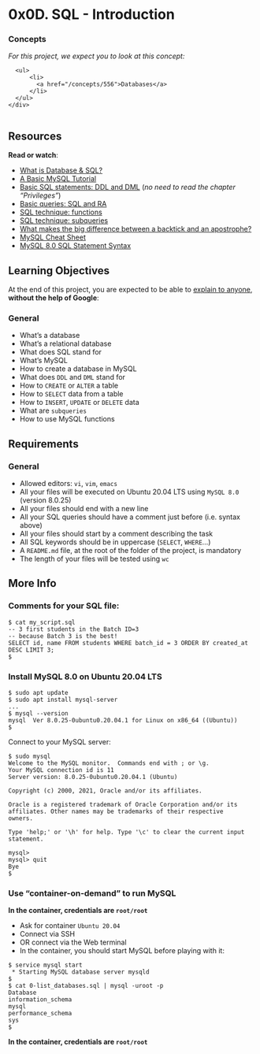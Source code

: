 <h1 class="gap">0x0D. SQL - Introduction</h1>

<div class="panel panel-default">
    <div class="panel-heading">
      <h3 class="panel-title">Concepts</h3>
    </div>
    <div class="panel-body">
      <p>
        <em>For this project, we expect you to look at this concept:</em>
      </p>

      <ul>
          <li>
            <a href="/concepts/556">Databases</a>
          </li>
      </ul>
    </div>
  </div>

<div class="panel panel-default" id="project-description">
  <div class="panel-body">
    <p><img src="https://s3.amazonaws.com/intranet-projects-files/holbertonschool-higher-level_programming+/272/rtcwz.jpg" alt="" style=""></p>

<h2>Resources</h2>

<p><strong>Read or watch</strong>:</p>

<ul>
<li><a href="/rltoken/khEqMKp1PHvKpfO18d4fLQ" title="What is Database &amp; SQL?" target="_blank">What is Database &amp; SQL?</a> </li>
<li><a href="/rltoken/kK_v6WRoj8aoZ1TbrYNuBQ" title="A Basic MySQL Tutorial" target="_blank">A Basic MySQL Tutorial</a> </li>
<li><a href="/rltoken/ibCYnC9CDgZg5NQQvccBWw" title="Basic SQL statements: DDL and DML" target="_blank">Basic SQL statements: DDL and DML</a> (<em>no need to read the chapter “Privileges”</em>)</li>
<li><a href="/rltoken/yelYhpf7l0FcRIPCVfnMLw" title="Basic queries: SQL and RA" target="_blank">Basic queries: SQL and RA</a> </li>
<li><a href="/rltoken/3aQcovOE-clrD8yIfxFE9Q" title="SQL technique: functions" target="_blank">SQL technique: functions</a> </li>
<li><a href="/rltoken/lTXnq6pdk59x2h_Y-q0-Hg" title="SQL technique: subqueries" target="_blank">SQL technique: subqueries</a> </li>
<li><a href="/rltoken/R--kAkehyaawZFY4m1inxQ" title="What makes the big difference between a backtick and an apostrophe?" target="_blank">What makes the big difference between a backtick and an apostrophe?</a> </li>
<li><a href="/rltoken/aGZu7ulJpbbKcDhcz49yrg" title="MySQL Cheat Sheet" target="_blank">MySQL Cheat Sheet</a> </li>
<li><a href="/rltoken/4n4nXLDHNPyViz2H0DTGUA" title="MySQL 8.0 SQL Statement Syntax" target="_blank">MySQL 8.0 SQL Statement Syntax</a> </li>
</ul>

<h2>Learning Objectives</h2>

<p>At the end of this project, you are expected to be able to <a href="/rltoken/L7Bww_1KJOUrbES5YSLXbA" title="explain to anyone" target="_blank">explain to anyone</a>, <strong>without the help of Google</strong>:</p>

<h3>General</h3>

<ul>
<li>What’s a database</li>
<li>What’s a relational database</li>
<li>What does SQL stand for</li>
<li>What’s MySQL</li>
<li>How to create a database in MySQL</li>
<li>What does <code>DDL</code> and <code>DML</code> stand for</li>
<li>How to <code>CREATE</code> or <code>ALTER</code> a table</li>
<li>How to <code>SELECT</code> data from a table</li>
<li>How to <code>INSERT</code>, <code>UPDATE</code> or <code>DELETE</code> data</li>
<li>What are <code>subqueries</code></li>
<li>How to use MySQL functions</li>
</ul>

<h2>Requirements</h2>

<h3>General</h3>

<ul>
<li>Allowed editors: <code>vi</code>, <code>vim</code>, <code>emacs</code></li>
<li>All your files will be executed on Ubuntu 20.04 LTS using <code>MySQL 8.0</code> (version 8.0.25)</li>
<li>All your files should end with a new line</li>
<li>All your SQL queries should have a comment just before (i.e. syntax above)</li>
<li>All your files should start by a comment describing the task</li>
<li>All SQL keywords should be in uppercase (<code>SELECT</code>, <code>WHERE</code>…)</li>
<li>A <code>README.md</code> file, at the root of the folder of the project, is mandatory</li>
<li>The length of your files will be tested using <code>wc</code></li>
</ul>

<h2>More Info</h2>

<h3>Comments for your SQL file:</h3>

<pre><code>$ cat my_script.sql
-- 3 first students in the Batch ID=3
-- because Batch 3 is the best!
SELECT id, name FROM students WHERE batch_id = 3 ORDER BY created_at DESC LIMIT 3;
$
</code></pre>

<h3>Install MySQL 8.0 on Ubuntu 20.04 LTS</h3>

<pre><code>$ sudo apt update
$ sudo apt install mysql-server
...
$ mysql --version
mysql  Ver 8.0.25-0ubuntu0.20.04.1 for Linux on x86_64 ((Ubuntu))
$
</code></pre>

<p>Connect to your MySQL server:</p>

<pre><code>$ sudo mysql
Welcome to the MySQL monitor.  Commands end with ; or \g.
Your MySQL connection id is 11
Server version: 8.0.25-0ubuntu0.20.04.1 (Ubuntu)

Copyright (c) 2000, 2021, Oracle and/or its affiliates.

Oracle is a registered trademark of Oracle Corporation and/or its
affiliates. Other names may be trademarks of their respective
owners.

Type 'help;' or '\h' for help. Type '\c' to clear the current input statement.

mysql&gt;
mysql&gt; quit
Bye
$
</code></pre>

<h3>Use “container-on-demand” to run MySQL</h3>

<p><strong>In the container, credentials are <code>root/root</code></strong></p>

<ul>
<li>Ask for container <code>Ubuntu 20.04</code></li>
<li>Connect via SSH</li>
<li>OR connect via the Web terminal</li>
<li>In the container, you should start MySQL before playing with it:</li>
</ul>

<pre><code>$ service mysql start                                                   
 * Starting MySQL database server mysqld 
$
$ cat 0-list_databases.sql | mysql -uroot -p                               
Database                                                                                   
information_schema                                                                         
mysql                                                                                      
performance_schema                                                                         
sys                      
$
</code></pre>

<p><strong>In the container, credentials are <code>root/root</code></strong></p>

  </div>
</div>
